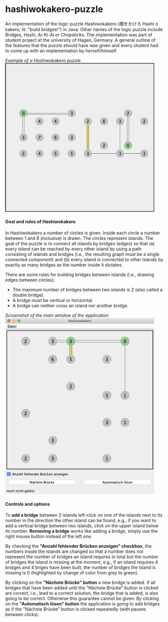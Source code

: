 # hashiwokakero-puzzle
<p>An implementation of the logic puzzle Hashiwokakero (橋をかけろ Hashi o kakero; lit. "build bridges!") in Java. Other names of the logic puzzle include Bridges, Hashi, Ai-Ki-Ai or Chopsticks. The implementation was part of student project at the university of Hagen, Germany. A general outline of the features that the puzzle should have was given and every student had to come up with an implementation by herself/himself.</p>

<i>Example of a Hashiwokakero puzzle</i></br>
<img src="https://github.com/adi-wan/hashiwokakero-puzzle/blob/master/images/Example.png" width="475">


<h4>Goal and rules of Hashiwokakero</h4>

<p>In Hashiwokakero a number of circles is given. Inside each circle a number between 1 and 8 (inclusive) is drawn. The circles represent islands. The goal of the puzzle is to connect all islands by bridges (edges) so that (a) every island can be reached by every other island by using a path consisting of islands and bridges (i.e., the resulting graph must be a single connected component) and (b) every island is connected to other islands by exactly as many bridges as the number inside it dictates.</p>

<p>There are some rules for building bridges between islands (i.e., drawing edges between circles):
<ul>
  <li>The maximum number of bridges between two islands is 2 (also called a double bridge).</li>
  <li>A bridge must be vertical or horizontal.</li>
  <li>A bridge can neither cross an island nor another bridge.</li>
</ul></p>

<i>Screenshot of the main window of the application</i></br>
<img src="https://github.com/adi-wan/hashiwokakero-puzzle/blob/master/images/Controls.png" width="475">

<h4>Controls and options</h4>

<p>To <b>add a bridge</b> between 2 islands left-click on one of the islands next to its number in the direction the other island can be found, e.g., if you want to add a vertical bridge between two islands, click on the upper island below its number. <b>Removing a bridge</b> works like adding a bridge, simply use the right mouse button instead of the left one.</p>

<p>By checking the <b>"Anzahl fehlender Brücken anzeigen" checkbox</b>, the numbers inside the islands are changed so that a number does not represent the number of bridges an island requires in total but the number of bridges the island is missing at the moment, e.g., if an island requires 4 bridges and 4 briges have been built, the number of bridges the island is missing is 0 (highlighted by change of color from grey to green).</p>

<p>By clicking on the <b>"Nächste Brücke" button</b> a new bridge is added. If all bridges that have been added until the "Nächste Brücke" button is clicked are correct, i.e., lead to a correct solution, the bridge that is added, is also going to be correct. Otherwise this guarantee cannot be given. By clicking on the <b>"Automatisch lösen" button</b> the application is going to add bridges as if the "Nächste Brücke" button is clicked repeatedly (with pauses between clicks).</p>
